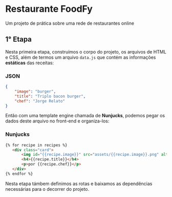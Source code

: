 # Restaurante FoodFy

Um projeto de prática sobre uma rede de restaurantes online

## 1° Etapa

Nesta primeira etapa, construímos o corpo do projeto, os arquivos de HTML e CSS, além de termos um arquivo `data.js` que contém as informações **estáticas** das receitas: 

### JSON

``` json
{
    "image": "burger",
    "title": "Triplo bacon burger",
    "chef": "Jorge Relato"
}
```
 Então com uma template engine chamada de **Nunjucks**, podemos pegar os dados deste arquivo no front-end e organiza-los: 
 
### Nunjucks

 ```html 
 {% for recipe in recipes %}
    <div class="card">
        <img id="{{recipe.image}}" src="assets/{{recipe.image}}.png" alt="{{recipe.title}}">
        <h4>{{recipe.title}}</h4>
        <p>por {{recipe.chef}}</p>
    </div>
{% endfor %}
```

Nesta etapa támbem definimos as rotas e baixamos as dependências necessárias para o decorrer do projeto.